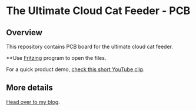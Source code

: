 # The Ultimate Cloud Cat Feeder - PCB

## Overview

This repository contains PCB board for the ultimate cloud cat feeder.

**Use [Fritzing] program to open the files.

For a quick product demo, [check this short YouTube clip].

## More details

[Head over to my blog].

[check this short YouTube clip]: https://youtu.be/XG0LZ08-GsM
[Head over to my blog]: https://piotr.westfalewicz.com/blog/tags/cat-feeder/
[Fritzing]: https://fritzing.org/download/